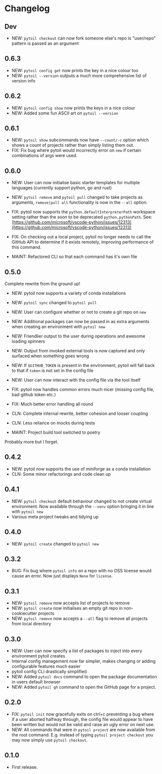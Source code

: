 # Changelog

## Dev

* NEW: `pytoil checkout` can now fork someone else's repo is "user/repo" pattern is passed as an argument

## 0.6.3

* NEW: `pytoil config get` now prints the key in a nice colour too
* NEW: `pytoil --version` outputs a much more comprehensive list of version info

## 0.6.2

* NEW: `pytoil config show` now prints the keys in a nice colour
* NEW: Added some fun ASCII art on `pytoil --version`

## 0.6.1

* NEW: `pytoil show` subcommands now have `--count/-c` option which shows a count of projects rather than simply listing them out.
* FIX: Fix bug where pytoil would incorrectly error on `new` if certain combinations of args were used.

## 0.6.0

* NEW: User can now initialise basic starter templates for multiple languages (currently support python, go and rust)
* NEW: `pytoil remove` and `pytoil pull` changed to take projects as arguments, `remove|pull all` functionality is now in the `--all` option.

* FIX: pytoil now supports the `python.defaultInterpreterPath` workspace setting rather than the soon to be deprecated `python.pythonPath`. See: [https://github.com/microsoft/vscode-python/issues/12313](https://github.com/microsoft/vscode-python/issues/12313)

* FIX: On checking out a local project, pytoil no longer needs to call the GitHub API to determine if it exists remotely, improving performance of this command.

* MAINT: Refactored CLI so that each command has it's own file

## 0.5.0

Complete rewrite from the ground up!

* NEW: pytoil now supports a variety of conda installations
* NEW: `pytoil sync` changed to `pytoil pull`
* NEW: User can configure whether or not to create a git repo on `new`
* NEW: Additional packages can now be passed in as extra arguments when creating an environment with `pytoil new`
* NEW: Friendlier output to the user during operations and awesome loading spinners
* NEW: Output from invoked external tools is now captured and only surfaced when something goes wrong
* NEW: If `$GITHUB_TOKEN` is present in the environment, pytoil will fall back to that if `token` is not set in the config file
* NEW: User can now interact with the config file via the tool itself

* FIX: pytoil now handles common errors much nicer (missing config file, bad github token etc.)
* FIX: Much better error handling all round

* CLN: Complete internal rewrite, better cohesion and looser coupling
* CLN: Less reliance on mocks during tests

* MAINT: Project build tool switched to poetry

Probably more but I forget.

## 0.4.2

* NEW: pytoil now supports the use of miniforge as a conda installation
* CLN: Some minor refactorings and code clean up

## 0.4.1

* NEW: `pytoil checkout` default behaviour changed to not create virtual environment. Now available through the `--venv` option bringing it in line with `pytoil new`
* Various meta project tweaks and tidying up

## 0.4.0

* NEW: `pytoil create` changed to `pytoil new`

## 0.3.2

* BUG: Fix bug where `pytoil info` on a repo with no OSS license would cause an error. Now just displays `None` for `license`.

## 0.3.1

* NEW: `pytoil remove` now accepts list of projects to remove
* NEW: `pytoil create` now initialises an empty git repo in non-cookiecutter projects
* NEW: `pytoil remove` now accepts a `--all` flag to remove all projects from local directory

## 0.3.0

* NEW: User can now specify a list of packages to inject into every environment pytoil creates
* Internal config management now far simpler, makes changing or adding configurable features much easier
* pytoil config CLI drastically simplified
* NEW: Added `pytoil docs` command to open the package documentation in users default browser
* NEW: Added `pytoil gh` command to open the GitHub page for a project.

## 0.2.0

* FIX: `pytoil init` now gracefully exits on ctrl+c preventing a bug where if a user aborted halfway through, the config file would appear to have been written but would not be valid and raise an ugly error on next use.
* NEW: All commands that were in `pytoil project` are now available from the root command. E.g. instead of typing `pytoil project checkout` you may now simply use `pytoil checkout`.

## 0.1.0

* First release.
